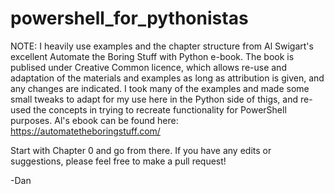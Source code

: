 # powershell_for_pythonistas
NOTE: I heavily use examples and the chapter structure from Al Swigart's excellent Automate the Boring Stuff with Python e-book. The book is publised under Creative Common licence, which allows re-use and adaptation of the materials and examples as long as attribution is given, and any changes are indicated. I took many of the examples and made some small tweaks to adapt for my use here in the Python side of thigs, and re-used the concepts in trying to recreate functionality for PowerShell purposes. Al's ebook can be found here: https://automatetheboringstuff.com/

Start with Chapter 0 and go from there. If you have any edits or suggestions, please feel free to make a pull request!

-Dan

